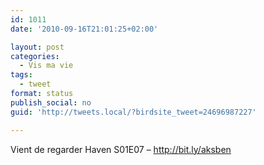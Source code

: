 ```yaml
---
id: 1011
date: '2010-09-16T21:01:25+02:00'

layout: post
categories:
  - Vis ma vie
tags:
  - tweet
format: status
publish_social: no
guid: 'http://tweets.local/?birdsite_tweet=24696987227'

---
```


Vient de regarder Haven S01E07 – http://bit.ly/aksben
